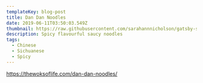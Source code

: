 ```yaml
---
templateKey: blog-post
title: Dan Dan Noodles
date: 2019-06-11T03:50:03.549Z
thumbnail: https://raw.githubusercontent.com/sarahannnicholson/gatsby-starter-netlify-cms/master/static/img/dan_dan_noodles.jpg
description: Spicy flavourful saucy noodles
tags:
  - Chinese
  - Sichuanese
  - Spicy
---
```

https://thewoksoflife.com/dan-dan-noodles/
